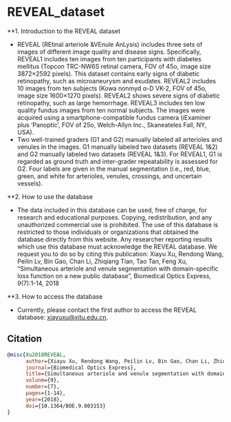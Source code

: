 # REVEAL_dataset

**1. Introduction to the REVEAL dataset
* REVEAL (REtinal arteriole &VEnule AnLysis) includes three sets of images of different image quality and disease signs. Specifically, REVEAL1 includes ten images from ten participants with diabetes mellitus (Topcon TRC-NW6S retinal camera, FOV of 45o, image size 3872×2592 pixels). This dataset contains early signs of diabetic retinopathy, such as microaneurysm and exudates. REVEAL2 includes 10 images from ten subjects (Kowa nonmyd α-D VK-2, FOV of 45o, image size 1600×1270 pixels). REVEAL2 shows severe signs of diabetic retinopathy, such as large hemorrhage. REVEAL3 includes ten low quality fundus images from ten normal subjects. The images were acquired using a smartphone-compatible fundus camera (iExaminer plus ‘Panoptic’, FOV of 25o, Welch-Allyn Inc., Skaneateles Fall, NY, USA).
* Two well-trained graders (G1 and G2) manually labeled all arterioles and venules in the images. G1 manually labeled two datasets (REVEAL 1&2) and G2 manually labeled two datasets (REVEAL 1&3). For REVEAL1, G1 is regarded as ground truth and inter-grader repeatability is assessed for G2. Four labels are given in the manual segmentation (i.e., red, blue, green, and white for arterioles, venules, crossings, and uncertain vessels).

**2. How to use the database
* The data included in this database can be used, free of charge, for research and educational purposes. Copying, redistribution, and any unauthorized commercial use is prohibited. The use of this database is restricted to those individuals or organizations that obtained the database directly from this website. Any researcher reporting results which use this database must acknowledge the REVEAL database. We request you to do so by citing this publication: Xiayu Xu, Rendong Wang, Peilin Lv, Bin Gao, Chan Li, Zhiqiang Tian, Tao Tan, Feng Xu, “Simultaneous arteriole and venule segmentation with domain-specific loss function on a new public database”, Biomedical Optics Express, 9(7):1-14, 2018

**3. How to access the database
* Currently, please contact the first author to access the REVEAL database: xiayuxu@xjtu.edu.cn.

## Citation

```bibtex
@misc{Xu2018REVEAL,
      author={Xiayu Xu, Rendong Wang, Peilin Lv, Bin Gao, Chan Li, Zhiqiang Tian, Tao Tan, Feng Xu},
      journal={Biomedical Optics Express},
      title={Simultaneous arteriole and venule segmentation with domain-specific loss function on a new public database}, 
      volunm={9},
      number={7},
      pages={1-14},
      year={2018},
      doi={10.1364/BOE.9.003153}
}
```
